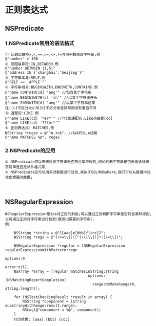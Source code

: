 # 正则表达式
## NSPredicate
### 1.NSPredicate常用的语法格式
	① 比较运算符>,<,==,>=,<=,!=可用于数值及字符串;例
	@"number" > 100
	② 范围运算符:IN,BETWEEN.例    
	@"number BETWEEN {1,5}"
	@"address IN {'shanghai','beijing'}"
	③ 字符串本身:SELF.例
	@"SELF == 'APPLE'"`
	④ 字符串相关:BEGINSWITH,ENDSWITH,CONTAINS.例
	@"name CONTAIN[cd] 'ang'" //包含某个字符串
	@"name BEGINSWITH[c] 'sh'" //以某个字符串开头
	@"name ENDSWITH[d] 'ang'" //以某个字符串结束
	住:[c]不区分大小写[d]不区分发音符号即没有重音符号
	⑤ 速配符:LIKE.例
	@"name LIKE[cd] '*er*'" //*代表通配符,Like也接受[cd]
	@"name LIKE[cd] '???er*'" 
	⑥ 正则表达式: MATCHES.例
	NSString *regex = @"^A.+e$"; //以A开头,e结尾
	@"name MATCHES %@", regex
### 2.NSPredicate的应用
	① NSPredicate可以用来检测字符串是否符合某种规则,例如判断字符串是否是电话号码
	字符串是否是邮件格式等;
	② NSPredicate还可以用来对数据进行过滤,类似于SQL中的where,我们可以从数组中过
	滤出想要的数据;
  
## NSRegularExpression
	NSRegularExpression是ios对正则的封装;可以通过正则判断字符串是否符合某种规则,
	也可通过正则对字符串进行截取(截取出需要的字符串);
	例:
```
    NSString *string = @"1[aaa]e[bbb]f[ccc]2";
    NSString *regx = @"(?<=\\[)([^(\\[\\])]*)(?=\\])";

    NSRegularExpression *regular = [NSRegularExpression regularExpressionWithPattern:regx 
                                                                             options:0 
                                                                             error:nil];
    NSArray *array = [regular matchesInString:string
                                      options:(NSMatchingReportCompletion) 
                                        range:NSMakeRange(0, string.length)];

    for (NSTextCheckingResult *result in array) {
        NSString *component = [string substringWithRange:result.range];
        NSLog(@"component = %@", component);
    }
    打印结果: [aaa] [bbb] [ccc]
```
